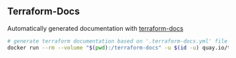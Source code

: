 ## Terraform-Docs

Automatically generated documentation with [terraform-docs](../.terraform-docs.yml)

```sh
# generate terraform documentation based on '.terraform-docs.yml' file configurations
docker run --rm --volume "$(pwd):/terraform-docs" -u $(id -u) quay.io/terraform-docs/terraform-docs:0.18.0 /terraform-docs
```